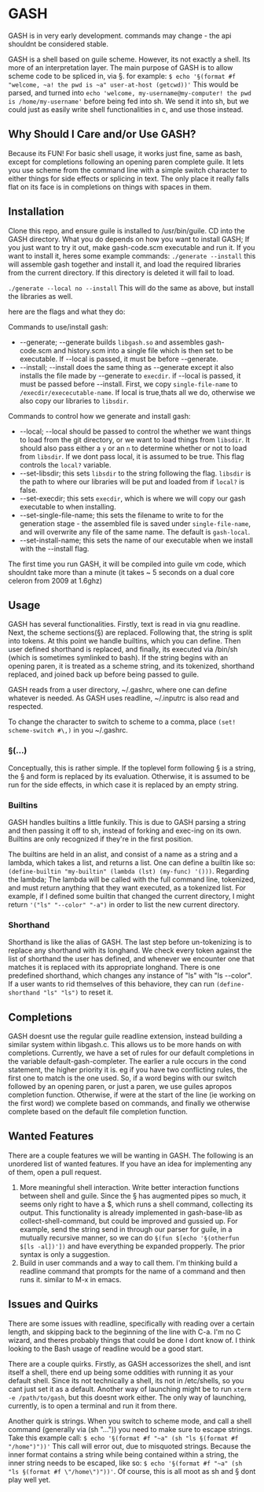 # GASH

GASH is in very early development. commands may change - the api shouldnt be considered stable.

GASH is a shell based on guile scheme. However, its not exactly a shell. Its more of an interpretation layer. The main purpose of GASH is to allow scheme code to be spliced in, via §. for example: `$ echo '§(format #f "welcome, ~a! the pwd is ~a" user-at-host (getcwd))'` This would be parsed, and turned into `echo 'welcome, my-username@my-computer! the pwd is /home/my-username'` before being fed into sh. We send it into sh, but we could just as easily write shell functionalities in c, and use those instead.

## Why Should I Care and/or Use GASH?

Because its FUN! For basic shell usage, it works just fine, same as bash, except for completions following an opening paren complete guile. It lets you use scheme from the command line with a simple switch character to either things for side effects or splicing in text. The only place it really falls flat on its face is in completions on things with spaces in them. 

## Installation

Clone this repo, and ensure guile is installed to /usr/bin/guile. CD into the GASH directory. What you do depends on how you want to install GASH; If you just want to try it out, make gash-code.scm executable and run it. If you want to install it, heres some example commands:
`./generate --install` this will assemble gash together and install it, and load the required libraries from the current directory. If this directory is deleted it will fail to load.

`./generate --local no --install` This will do the same as above, but install the libraries as well. 

here are the flags and what they do:

Commands to use/install gash:
* --generate; --generate builds `libgash.so` and assembles gash-code.scm and history.scm into a single file which is then set to be executable. If --local is passed, it must be before --generate.
* --install; --install does the same thing as --generate except it also installs the file made by --generate to `execdir`. if --local is passed, it must be passed before --install. First, we copy `single-file-name` to `/execdir/exececutable-name`. If local is true,thats all we do, otherwise we also copy our libraries to `libsdir`.

Commands to control how we generate and install gash:
* --local; --local should be passed to control the whether we want things to load from the git directory, or we want to load things from `libsdir`. It should also pass either a `y` or an `n` to determine whether or not to load from `libsdir`. If we dont pass local, it is assumed to be true. This flag controls the `local?` variable. 
* --set-libsdir; this sets `libsdir` to the string following the flag. `libsdir` is the path to where our libraries will be put and loaded from if `local?` is false.
* --set-execdir; this sets `execdir`, which is where we will copy our gash executable to when installing.
* --set-single-file-name; this sets the filename to write to for the generation stage - the assembled file is saved under `single-file-name`, and will overwrite any file of the same name. The default is `gash-local`.
* --set-install-name; this sets the name of our executable when we install with the --install flag.

The first time you run GASH, it will be compiled into guile vm code, which shouldnt take more than a minute (it takes ~ 5 seconds on a dual core celeron from 2009 at 1.6ghz)

## Usage

GASH has several functionalities. Firstly, text is read in via gnu readline. Next, the scheme sections(§) are replaced. Following that, the string is split into tokens. At this point we handle builtins, which you can define. Then user defined shorthand is replaced, and finally, its executed via /bin/sh (which is sometimes symlinked to bash). If the string begins with an opening paren, it is treated as a scheme string, and its tokenized, shorthand replaced, and joined back up before being passed to guile. 

GASH reads from a user directory, ~/.gashrc, where one can define whatever is needed. As GASH uses readline, ~/.inputrc is also read and respected.

To change the character to switch to scheme to a comma, place `(set! scheme-switch #\,)` in you ~/.gashrc. 

### §(...)

Conceptually, this is rather simple. If the toplevel form following § is a string, the § and form is replaced by its evaluation. Otherwise, it is assumed to be run for the side effects, in which case it is replaced by an empty string.

### Builtins

GASH handles builtins a little funkily. This is due to GASH parsing a string and then passing it off to sh, instead of forking and exec-ing on its own. Builtins are only recognized if they're in the first position.

The builtins are held in an alist, and consist of a name as a string and a lambda, which takes a list, and returns a list.
One can define a builtin like so: `(define-builtin "my-builtin" (lambda (lst) (my-func) '()))`.
Regarding the lambda; The lambda will be called with the full command line, tokenized, and must return anything that they want executed, as a tokenized list. For example, if I defined some builtin that changed the current directory, I might return `'("ls" "--color" "-a")` in order to list the new current directory.

### Shorthand

Shorthand is like the alias of GASH. The last step before un-tokenizing is to replace any shorthand with its longhand. We check every token against the list of shorthand the user has defined, and whenever we encounter one that matches it is replaced with its appropriate longhand. There is one predefined shorthand, which changes any instance of "ls" with "ls --color". If a user wants to rid themselves of this behaviore, they can run `(define-shorthand "ls" "ls")` to reset it.

## Completions

GASH doesnt use the regular guile readline extension, instead building a similar system within libgash.c. This allows us to be more hands on with completions. Currently, we have a set of rules for our default completions in the variable default-gash-completer. The earlier a rule occurs in the cond statement, the higher priority it is. eg if you have two conflicting rules, the first one to match is the one used. So, if a word begins with our switch followed by an opening paren, or just a paren, we use guiles apropos completion function. Otherwise, if were at the start of the line (ie working on the first word) we complete based on commands, and finally we otherwise complete based on the default file completion function. 

## Wanted Features

There are a couple features we will be wanting in GASH. The following is an unordered list of wanted features. If you have an idea for implementing any of them, open a pull request.
1. More meaningful shell interaction. Write better interaction functions between shell and guile. Since the § has augmented pipes so much, it seems only right to have a $, which runs a shell command, collecting its output. This functionality is already implemented in gash-base-lib as collect-shell-command, but could be improved and gussied up. For example, send the string send in through our parser for guile, in a mutually recursive manner, so we can do `§(fun $[echo '§(otherfun $[ls -al])'])` and have everything be expanded propperly. The prior syntax is only a suggestion.
2. Build in user commands and a way to call them. I'm thinking build a readline command that prompts for the name of a command and then runs it. similar to M-x in emacs. 

## Issues and Quirks

There are some issues with readline, specifically with reading over a certain length, and skipping back to the beginning of the line with C-a. I'm no C wizard, and theres probably things that could be done I dont know of. I think looking to the Bash usage of readline would be a good start.

There are a couple quirks. Firstly, as GASH accessorizes the shell, and isnt itself a shell, there end up being some oddities with running it as your default shell. Since its not technically a shell, its not in /etc/shells, so you cant just set it as a default. Another way of launching might be to run `xterm -e /path/to/gash`, but this doesnt work either. The only way of launching, currently, is to open a terminal and run it from there.

Another quirk is strings. When you switch to scheme mode, and call a shell command (generally via (sh "...")) you need to make sure to escape strings. Take this example call: `$ echo '§(format #f "~a" (sh "ls §(format #f "/home")"))'` This call will error out, due to misquoted strings. Because the inner format contains a string while being contained within a string, the inner string needs to be escaped, like so: `$ echo '§(format #f "~a" (sh "ls §(format #f \"/home\")"))'`.
Of course, this is all moot as sh and § dont play well yet. 